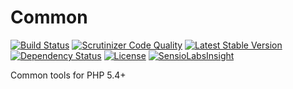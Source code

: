 Common
======

[![Build Status](https://api.travis-ci.org/andytruong/common.svg?branch=v0.1)](https://travis-ci.org/andytruong/common) [![Scrutinizer Code Quality](https://scrutinizer-ci.com/g/andytruong/common/badges/quality-score.png?b=v0.1)](https://scrutinizer-ci.com/g/andytruong/common/?branch=v0.1) [![Latest Stable Version](https://poser.pugx.org/andytruong/common/v/stable.png)](https://packagist.org/packages/andytruong/common) [![Dependency Status](https://www.versioneye.com/php/andytruong:common/2.3.0/badge.svg)](https://www.versioneye.com/php/andytruong:common/2.3.0) [![License](https://poser.pugx.org/andytruong/common/license.png)](https://packagist.org/packages/andytruong/common) [![SensioLabsInsight](https://insight.sensiolabs.com/projects/d869a5d3-e766-472d-9dd5-e2ca012b9148/mini.png)](https://insight.sensiolabs.com/projects/d869a5d3-e766-472d-9dd5-e2ca012b9148)

Common tools for PHP 5.4+
